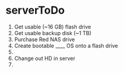 # serverToDo

1.	Get usable (~16 GB) flash drive
2.	Get usable backup disk (~1 TB)
3.	Purchase Red NAS drive
4.	Create bootable  ____ OS onto a flash drive
5.	
6.	Change out HD in server
7.	
